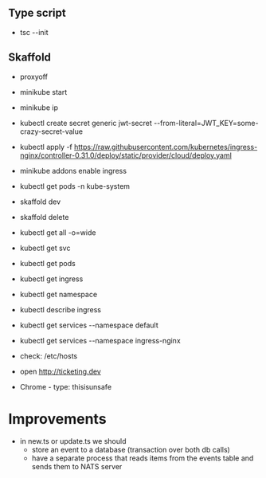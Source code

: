## Type script

- tsc --init

## Skaffold

- proxyoff
- minikube start
- minikube ip

- kubectl create secret generic jwt-secret --from-literal=JWT_KEY=some-crazy-secret-value
- kubectl apply -f https://raw.githubusercontent.com/kubernetes/ingress-nginx/controller-0.31.0/deploy/static/provider/cloud/deploy.yaml

- minikube addons enable ingress
- kubectl get pods -n kube-system

- skaffold dev
- skaffold delete

- kubectl get all -o=wide
- kubectl get svc
- kubectl get pods
- kubectl get ingress
- kubectl get namespace

- kubectl describe ingress

- kubectl get services --namespace default
- kubectl get services --namespace ingress-nginx

- check: /etc/hosts
- open http://ticketing.dev
- Chrome - type: thisisunsafe


# Improvements

- in new.ts or update.ts we should
    - store an event to a database (transaction over both db calls)
    - have a separate process that reads items from the events table and sends them to NATS server
 
